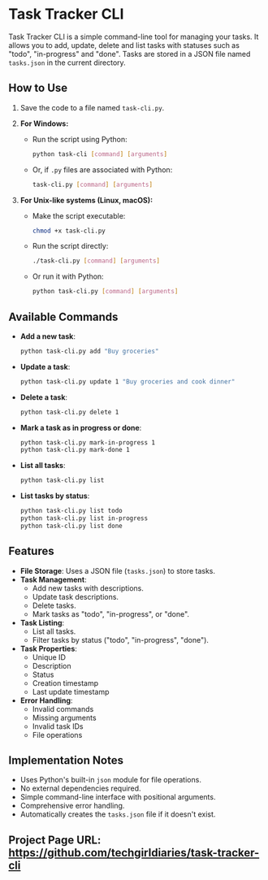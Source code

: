 # Task Tracker CLI

Task Tracker CLI is a simple command-line tool for managing your tasks. It allows you to add, update, delete and list tasks with statuses such as "todo", "in-progress" and "done". Tasks are stored in a JSON file named `tasks.json` in the current directory.

## How to Use

1. Save the code to a file named `task-cli.py`.

2. **For Windows:**
   - Run the script using Python:

     ```bash
     python task-cli [command] [arguments]
     ```

   - Or, if `.py` files are associated with Python:

     ```bash
     task-cli.py [command] [arguments]
     ```

3. **For Unix-like systems (Linux, macOS):**
   - Make the script executable:

     ```bash
     chmod +x task-cli.py
     ```

   - Run the script directly:

     ```bash
     ./task-cli.py [command] [arguments]
     ```

   - Or run it with Python:

     ```bash
     python task-cli.py [command] [arguments]
     ```

## Available Commands

- **Add a new task**:

  ```bash
  python task-cli.py add "Buy groceries"
  ```

- **Update a task**:

  ```bash
  python task-cli.py update 1 "Buy groceries and cook dinner"
  ```

- **Delete a task**:

  ```bash
  python task-cli.py delete 1
  ```

- **Mark a task as in progress or done**:

  ```bash
  python task-cli.py mark-in-progress 1
  python task-cli.py mark-done 1
  ```

- **List all tasks**:

  ```bash
  python task-cli.py list
  ```

- **List tasks by status**:

  ```bash
  python task-cli.py list todo
  python task-cli.py list in-progress
  python task-cli.py list done
  ```

## Features

- **File Storage**: Uses a JSON file (`tasks.json`) to store tasks.
- **Task Management**:
  - Add new tasks with descriptions.
  - Update task descriptions.
  - Delete tasks.
  - Mark tasks as "todo", "in-progress", or "done".
- **Task Listing**:
  - List all tasks.
  - Filter tasks by status ("todo", "in-progress", "done").
- **Task Properties**:
  - Unique ID
  - Description
  - Status
  - Creation timestamp
  - Last update timestamp
- **Error Handling**:
  - Invalid commands
  - Missing arguments
  - Invalid task IDs
  - File operations

## Implementation Notes

- Uses Python's built-in `json` module for file operations.
- No external dependencies required.
- Simple command-line interface with positional arguments.
- Comprehensive error handling.
- Automatically creates the `tasks.json` file if it doesn't exist.

## Project Page URL: https://github.com/techgirldiaries/task-tracker-cli
